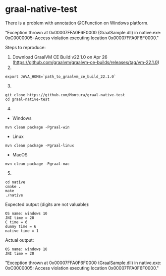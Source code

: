 # graal-native-test

There is a problem with annotation @CFunction on Windows platform.

"Exception thrown at 0x00007FFA0F6F0000 (GraalSample.dll) in native.exe: 0xC0000005: Access violation executing location 0x00007FFA0F6F0000."

Steps to reproduce:
1. Download GraalVM CE Build v22.1.0 on Apr 26 (https://github.com/graalvm/graalvm-ce-builds/releases/tag/vm-22.1.0)
2. 
```
export JAVA_HOME=`path_to_graalvm_ce_build_22.1.0`
```
3. 
```
git clone https://github.com/Montura/graal-native-test
cd graal-native-test
```
4. 
* Windows
```
mvn clean package -Pgraal-win 
```
* Linux 
```
mvn clean package -Pgraal-linux
```
* MacOS
```
mvn clean package -Pgraal-mac 
```
5. 
```
cd native
cmake .
make
./native
```

Expected output (digits are not valuable):
```
OS name: windows 10
JNI time = 20
C time = 6
dummy time = 6
native time = 1
```

Actual output:
```
OS name: windows 10
JNI time = 20
```
"Exception thrown at 0x00007FFA0F6F0000 (GraalSample.dll) in native.exe: 0xC0000005: Access violation executing location 0x00007FFA0F6F0000."
